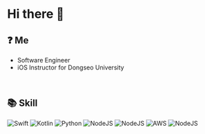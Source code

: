 <!-- ### Hi there 👋 -->
<h1>Hi there 👋</h1>

<h2>❓ Me</h2>
<ul>
    <li>Software Engineer</li>
    <li>iOS Instructor for Dongseo University</li>
</ul>
<br/>

<h2>📚 Skill</h2>
<p>
    <img alt="Swift" src="https://img.shields.io/badge/Swift-F05138.svg?&style=for-the-badge&logo=Swift&logoColor=white"/>
    <img alt="Kotlin" src="https://img.shields.io/badge/Kotlin-7F52FF.svg?&style=for-the-badge&logo=Kotlin&logoColor=white"/>
    <img alt="Python" src="https://img.shields.io/badge/Python-3776AB.svg?&style=for-the-badge&logo=Python&logoColor=white"/>
    <img alt="NodeJS" src="https://img.shields.io/badge/Node.js-339933.svg?&style=for-the-badge&logo=Node.js&logoColor=white"/>
    <img alt="NodeJS" src="https://img.shields.io/badge/Socket.io-010101.svg?&style=for-the-badge&logo=Socket.io&logoColor=white"/>
    <img alt="AWS" src="https://img.shields.io/badge/Amazon AWS-FF9900.svg?&style=for-the-badge&logo=Amazon%20AWS&logoColor=white"/>
    <img alt="NodeJS" src="https://img.shields.io/badge/MySQL-4479A1.svg?&style=for-the-badge&logo=MySQL&logoColor=white"/>
</p>

<!--
**hbc8141/hbc8141** is a ✨ _special_ ✨ repository because its `README.md` (this file) appears on your GitHub profile.

Here are some ideas to get you started:

- 🔭 I’m currently working on ...
- 🌱 I’m currently learning ...
- 👯 I’m looking to collaborate on ...
- 🤔 I’m looking for help with ...
- 💬 Ask me about ...
- 📫 How to reach me: ...
- 😄 Pronouns: ...
- ⚡ Fun fact: ...
-->

